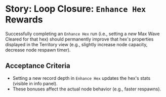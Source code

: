 # Story: Loop Closure: `Enhance Hex` Rewards

Successfully completing an `Enhance Hex` run (i.e., setting a *new* Max Wave Cleared for that hex) should permanently improve that hex's properties displayed in the Territory view (e.g., slightly increase node capacity, decrease node respawn timer).

## Acceptance Criteria

*   Setting a new record depth in `Enhance Hex` updates the hex's stats (visible in info panel).
*   These bonuses affect the actual node behavior (e.g., faster respawns).